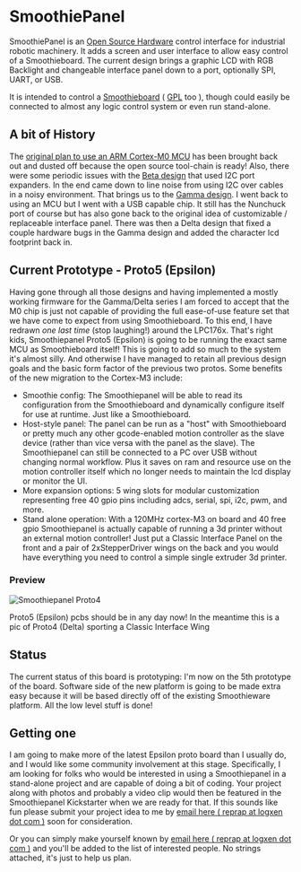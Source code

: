 
# SmoothiePanel

SmoothiePanel is an [Open Source Hardware](http://en.wikipedia.org/wiki/Open-source_hardware) control interface for industrial robotic machinery. It adds a screen and user interface to allow easy control of a Smoothieboard. The current design brings a graphic LCD with RGB Backlight and changeable interface panel down to a port, optionally SPI, UART, or USB.

It is intended to control a [Smoothieboard](/smoothieboard.md) ( [GPL](http://en.wikipedia.org/wiki/Gpl) too ), though could easily be connected to almost any logic control system or even run stand-alone.

## A bit of History

The [original plan to use an ARM Cortex-M0 MCU](/smoothiepanelalpha.md) has been brought back out and dusted off because the open source tool-chain is ready! Also, there were some periodic issues with the [Beta design](/smoothiepanel-beta.md) that used I2C port expanders. In the end came down to line noise from using I2C over cables in a noisy environment. That brings us to the [Gamma design](/smoothiepanel-gamma.md). I went back to using an MCU but I went with a USB capable chip. It still has the Nunchuck port of course but has also gone back to the original idea of customizable / replaceable interface panel. There was then a Delta design that fixed a couple hardware bugs in the Gamma design and added the character lcd footprint back in.

## Current Prototype - Proto5 (Epsilon)

Having gone through all those designs and having implemented a mostly working firmware for the Gamma/Delta series I am forced to accept that the M0 chip is just not capable of providing the full ease-of-use feature set that we have come to expect from using Smoothieboard. To this end, I have redrawn *one last time* (stop laughing!) around the LPC176x. That's right kids, Smoothiepanel Proto5 (Epsilon) is going to be running the exact same MCU as Smoothieboard itself! This is going to add so much to the system it's almost silly. And otherwise I have managed to retain all previous design goals and the basic form factor of the previous two protos. Some benefits of the new migration to the Cortex-M3 include:

- Smoothie config: The Smoothiepanel will be able to read its configuration from the Smoothieboard and dynamically configure itself for use at runtime. Just like a Smoothieboard.
- Host-style panel: The panel can be run as a "host" with Smoothieboard or pretty much any other gcode-enabled motion controller as the slave device (rather than vice versa with the panel as the slave). The Smoothiepanel can still be connected to a PC over USB without changing normal workflow. Plus it saves on ram and resource use on the motion controller itself which no longer needs to maintain the lcd display or monitor the UI.
- More expansion options: 5 wing slots for modular customization representing free 40 gpio pins including adcs, serial, spi, i2c, pwm, and more.
- Stand alone operation: With a 120MHz cortex-M3 on board and 40 free gpio Smoothiepanel is actually capable of running a 3d printer without an external motion controller! Just put a Classic Interface Panel on the front and a pair of 2xStepperDriver wings on the back and you would have everything you need to control a simple single extruder 3d printer.

### Preview

![Smoothiepanel Proto4](/images/smoothiepanel/smoothiepanel-proto4-asm-sm.jpg)

Proto5 (Epsilon) pcbs should be in any day now! In the meantime this is a pic of Proto4 (Delta) sporting a Classic Interface Wing

## Status
The current status of this board is prototyping: I'm now on the 5th prototype of the board. Software side of the new platform is going to be made extra easy because it will be based directly off of the existing Smoothieware platform. All the low level stuff is done!

## Getting one
I am going to make more of the latest Epsilon proto board than I usually do, and I would like some community involvement at this stage. Specifically, I am looking for folks who would be interested in using a Smoothiepanel in a stand-alone project and are capable of doing a bit of coding. Your project along with photos and probably a video clip would then be featured in the Smoothiepanel Kickstarter when we are ready for that. If this sounds like fun please submit your project idea to me by [email here ( reprap at logxen dot com )](mailto:reprap@logxen.com) soon for consideration.

Or you can simply make yourself known by [email here ( reprap at logxen dot com )](mailto:reprap@logxen.com) and you'll be added to the list of interested people. No strings attached, it's just to help us plan.
